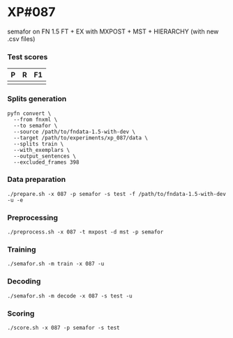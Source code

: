 # XP\#087

semafor on FN 1.5 FT + EX with MXPOST + MST + HIERARCHY (with new .csv files)

### Test scores
| P | R | F1 |
| --- | --- | --- |
|  |  |  |

### Splits generation
```
pyfn convert \
  --from fnxml \
  --to semafor \
  --source /path/to/fndata-1.5-with-dev \
  --target /path/to/experiments/xp_087/data \
  --splits train \
  --with_exemplars \
  --output_sentences \
  --excluded_frames 398
```

### Data preparation
```
./prepare.sh -x 087 -p semafor -s test -f /path/to/fndata-1.5-with-dev -u -e
```

### Preprocessing
```
./preprocess.sh -x 087 -t mxpost -d mst -p semafor
```

### Training
```
./semafor.sh -m train -x 087 -u
```

### Decoding
```
./semafor.sh -m decode -x 087 -s test -u
```

### Scoring
```
./score.sh -x 087 -p semafor -s test
```
